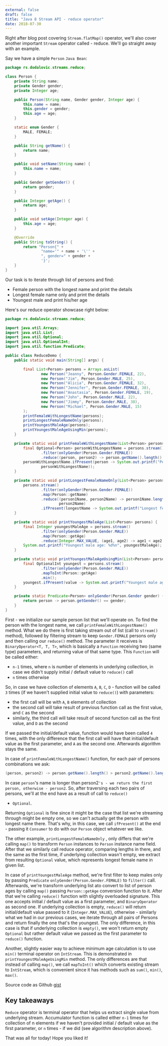 ```yaml
---
external: false
draft: false
title: "Java 8 Stream API - reduce operator"
date: 2018-07-30
---
```


Right after blog post covering `Stream.flatMap()` operator, we'll also cover another important `Stream` operator called - reduce. We'll go straight away with an example.

Say we have a simple `Person` `Java Bean`:

```java
package rs.dodalovic.streams.reduce;

class Person {
    private String name;
    private Gender gender;
    private Integer age;

    public Person(String name, Gender gender, Integer age) {
        this.name = name;
        this.gender = gender;
        this.age = age;
    }

    static enum Gender {
        MALE, FEMALE;
    }

    public String getName() {
        return name;
    }

    public void setName(String name) {
        this.name = name;
    }

    public Gender getGender() {
        return gender;
    }

    public Integer getAge() {
        return age;
    }

    public void setAge(Integer age) {
        this.age = age;
    }

    @Override
    public String toString() {
        return "Person{" +
                "name='" + name + '\'' +
                ", gender=" + gender +
                '}';
    }
}
```

Our task is to iterate through list of persons and find:

- Female person with the longest name and print the details
- Longest female name only and print the details
- Youngest male and print his/her age

Here's our reduce operator showcase right below:

```java
package rs.dodalovic.streams.reduce;

import java.util.Arrays;
import java.util.List;
import java.util.Optional;
import java.util.OptionalInt;
import java.util.function.Predicate;

public class ReduceDemo {
    public static void main(String[] args) {

        final List<Person> persons = Arrays.asList(
                new Person("Jeanny", Person.Gender.FEMALE, 22),
                new Person("Jim", Person.Gender.MALE, 25),
                new Person("Alicia", Person.Gender.FEMALE, 32),
                new Person("Jennifer", Person.Gender.FEMALE, 38),
                new Person("Anastasia", Person.Gender.FEMALE, 19),
                new Person("John", Person.Gender.MALE, 22),
                new Person("Jimmy", Person.Gender.MALE, 38),
                new Person("Michael", Person.Gender.MALE, 15)
        );
        printFemaleWithLongestName(persons);
        printLongestFemaleNameOnly(persons);
        printYoungestMaleAge(persons);
        printYoungestMaleAgeUsingMin(persons);
    }

    private static void printFemaleWithLongestName(List<Person> persons) {
        final Optional<Person> personWithLongestName = persons.stream()
                .filter(onlyGender(Person.Gender.FEMALE))
                .reduce((person, person2) -> person.getName().length() > person2.getName().length() ? person : person2);
        personWithLongestName.ifPresent(person -> System.out.printf("Person with longest female name %s%n",
                personWithLongestName));
    }

    private static void printLongestFemaleNameOnly(List<Person> persons) {
        persons.stream()
                .filter(onlyGender(Person.Gender.FEMALE))
                .map(Person::getName)
                .reduce((person1Name, person2Name) -> person1Name.length() > person2Name.length() ? person1Name :
                        person2Name)
                .ifPresent(longestName -> System.out.printf("Longest female name: %s%n", longestName));
    }

    private static void printYoungestMaleAge(List<Person> persons) {
        final Integer youngestMaleAge = persons.stream()
                .filter(onlyGender(Person.Gender.MALE))
                .map(Person::getAge)
                .reduce(Integer.MAX_VALUE, (age1, age2) -> age1 < age2 ? age1 : age2);
        System.out.printf("Youngest male age: %d%n", youngestMaleAge);
    }

    private static void printYoungestMaleAgeUsingMin(List<Person> persons) {
        final OptionalInt youngest = persons.stream()
                .filter(onlyGender(Person.Gender.MALE))
                .mapToInt(Person::getAge)
                .min();
        youngest.ifPresent(value -> System.out.printf("Youngest male age: %d", value));
    }

    private static Predicate<Person> onlyGender(Person.Gender gender) {
        return person -> person.getGender() == gender;
    }
}
```

First - we initialize our sample person list that we'll operate on. To find the person with the longest name, we call `printFemaleWithLongestName()` method. What we do there is first taking stream out of list
(call to `stream()` method), followed by filtering stream to keep `Gender.FEMALE` persons only and then calling our `reduce()` method. The parameter it receives is `BinaryOperator<T, T, T>`, which is
basically a `Function` receiving two (same type) parameters, and returning value of that same type. This `Function` will be called either:

- `n-1` times, where `n` is number of elements in underlying collection, in case we didn't supply initial / default value to `reduce()` call
- `n` times otherwise

So, in case we have collection of elements `A`, `B`, `C`, `D` - function will be called `3` times (if we haven't supplied initial value to `reduce()`) with parameters:

- the first call will be with `A`, `B` elements of collection
- the second call will take result of previous function call as the first value, and `C` as the second
- similarly, the third call will take result of second function call as the first value, and `D` as the second

If we passed the initial/default value, function would have been called `4` times, with the only difference that the first call will have that initial/default value as the first parameter, and `A` as the
second one. Afterwards algorithm stays the same.

In case of `printFemaleWithLongestName()` function, for each pair of persons combinations we ask:

```java
(person, person2) -> person.getName().length() > person2.getName().length() ? person : person2
```

In case `person`'s name is longer than person2`'s - we return the first person, otherwise - person2`. So, after traversing each two pairs of persons, we'll at the end have as a result of call to `reduce()`
- `Optional`.

Returning `Optional` is fine since it might be the case that list we're streaming through might be empty one, so we can't actually get the person with longest name there. That's why, in this case, we
call `ifPresent()` at the end - passing it `Consumer` to do with our `Person` object whatever we like.

The other example, `printLongestFemaleNameOnly` , only differs that we're calling `map()` to transform `Person` instances to `Person` instance name field. After that we similarly call reduce operator,
comparing lengths in there, and the same as the first time, if underlying collection wasn't empty, we extract from resulting `Optional` value, which represents longest female name in given list.

In case of `printYoungestMaleAge` method, we're first filter to keep males only by passing `Predicate` `onlyGender(Person.Gender.FEMALE)` to `filter()` call. Afterwards, we're transform underlying
list ato convert to list of person ages by calling `map()` passing `Person::getAge` conversion function to it. After that we're calling `reduce()` function with slightly overloaded signature.
This one accepts initial / default value as a first parameter, and `BinaryOperator` as second one. If underlying collection is empty, `reduce()` will return initial/default value passed to
it (`Integer.MAX_VALUE`), otherwise - similarly what we had in our previous cases, we iterate through all pairs of Persons and return finally the one that's the youngest. The only difference,
in this case is that if underlying collection is `empty()`, we won't return empty `Optional` but rather default value we passed as the first parameter to `reduce()` function.

Another, slightly easier way to achieve minimum age calculation is to use `min()` terminal operator on `IntStream`. This is demonstrated in `printYoungestMaleAgeUsingMin` method. The only differences
are that instead of calling `map()`, we call `mapToInt()` which converts existing stream to `IntStream`, which is convenient since it has methods such as `sum()`, `min()`, `max()`.

Source code as Github [gist](https://gist.github.com/dodalovic/50aafc5d9ff65255e314)

## Key takeaways

`Reduce` operator is terminal operator that helps us extract single value from underlying stream. Accumulator function is called either `n-1` times for collection of n elements if we haven't provided
initial / default value as the first parameter, or `n` times - if we did (see algorithm description above).

That was all for today! Hope you liked it!
